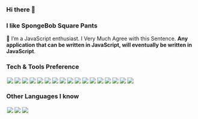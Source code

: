 ### Hi there 👋

### I like SpongeBob Square Pants

🔭 I’m a JavaScript enthusiast. I Very Much Agree with this Sentence. **Any application that can be written in JavaScript, will eventually be written in JavaScript**.

### Tech & Tools Preference

<p style="display: flex;flex-wrap: wrap">
<img style="padding: 2px" src="https://img.shields.io/badge/-Node.js-3C873A?style=flat&logo=Node.js&logoColor=white">
<img style="padding: 2px" src="https://img.shields.io/badge/-Docker-2496ed?style=flat&logo=docker&logoColor=white"> 
<img style="padding: 2px" src="https://img.shields.io/badge/-Vue-42b883?style=flat&logo=Vue.js&logoColor=white"> 
<img style="padding: 2px" src="https://img.shields.io/badge/-React-000000?style=flat&logo=react&logoColor=00c8ff">
<img style="padding: 2px" src="https://img.shields.io/badge/-HTML5-E34F26?style=flat&logo=html5&logoColor=white"> 
<img style="padding: 2px" src="https://img.shields.io/badge/-Nuxt-00C675?style=flat&logo=nuxt.js&logoColor=white"> 
<img style="padding: 2px" src="https://img.shields.io/badge/-CSS3-1572B6?style=flat&logo=css3&logoColor=white">
<img style="padding: 2px" src="https://img.shields.io/badge/-Bootstrap-563D7C?style=flat&logo=bootstrap&logoColor=white">
<img style="padding: 2px" src="https://img.shields.io/badge/-JavaScript-eed718?style=flat&logo=javascript&logoColor=ffffff">
<img style="padding: 2px" src="https://img.shields.io/badge/-Sass-cc6699?style=flat&logo=sass&logoColor=ffffff">
<img style="padding: 2px" src="https://img.shields.io/badge/-MongoDB-4DB33D?style=flat&logo=mongodb&logoColor=FFFFFF">
<img style="padding: 2px" src="https://img.shields.io/badge/-MySQL-F29111?style=flat&logo=mysql&logoColor=FFFFFF">
<img style="padding: 2px" src="https://img.shields.io/badge/-Express.js-787878?style=flat&logo=express&logoColor=FFFFFF">
<img style="padding: 2px" src="https://img.shields.io/badge/-Koa.js-ffffff?style=flat">
<img style="padding: 2px" src="http://img.shields.io/badge/-Git-F1502F?style=flat&logo=git&logoColor=FFFFFF">
<img style="padding: 2px" src="http://img.shields.io/badge/-Github-000000?style=flat&logo=github&logoColor=FFFFFF">
<img style="padding: 2px" src="http://img.shields.io/badge/-VS%20Code-007ACC?style=flat&logo=visual%20studio%20code&logoColor=white">
</p>

### Other Languages I know

<p style="display: flex;flex-wrap: wrap">
<img style="padding: 2px" src="http://img.shields.io/badge/-Java-F89820?style=flat&logo=java&logoColor=white">
<img style="padding: 2px" src="https://img.shields.io/badge/-PHP-4F5B93?style=flat&logo=php&logoColor=ffffff">
<img style="padding: 2px" src="https://img.shields.io/badge/-Python-black?style=flat&logo=python&logoColor=white">
</p>

